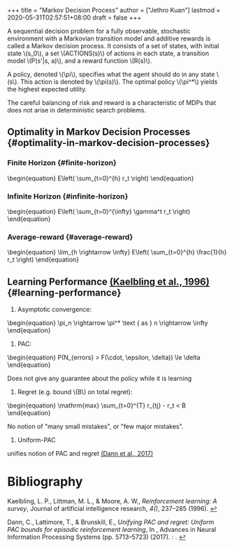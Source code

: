+++
title = "Markov Decision Process"
author = ["Jethro Kuan"]
lastmod = 2020-05-31T02:57:51+08:00
draft = false
+++

A sequential decision problem for a fully observable, stochastic
environment with a Markovian transition model and additive rewards is
called a Markov decision process. It consists of a set of states, with
initial state \\(s_0\\), a set \\(ACTIONS(s)\\) of actions in each state, a
transition model \\(P(s'|s, a)\\), and a reward function \\(R(s)\\).

A policy, denoted \\(\pi\\), specifies what the agent should do in any state
\\(s\\). This action is denoted by \\(\pi(s)\\). The optimal policy \\(\pi^\*\\) yields the
highest expected utility.

The careful balancing of risk and reward is a characteristic of MDPs
that does not arise in deterministic search problems.

## Optimality in Markov Decision Processes {#optimality-in-markov-decision-processes}

### Finite Horizon {#finite-horizon}

\begin{equation}
E\left( \sum\_{t=0}^{h} r_t \right)
\end{equation}

### Infinite Horizon {#infinite-horizon}

\begin{equation}
E\left( \sum\_{t=0}^{\infty} \gamma^t r_t \right)
\end{equation}

### Average-reward {#average-reward}

\begin{equation}
\lim\_{h \rightarrow \infty} E\left( \sum\_{t=0}^{h} \frac{1}{h} r_t \right)
\end{equation}

## Learning Performance <a id="fa8338b83ce7e1fef54aa80740d33fc3" href="#kaelbling1996reinforcement">(Kaelbling et al., 1996)</a> {#learning-performance}

1.  Asymptotic convergence:

\begin{equation}
\pi_n \rightarrow \pi^\* \text { as } n \rightarrow \infty
\end{equation}

1.  PAC:

\begin{equation}
P(N\_{errors} > F(\cdot, \epsilon, \delta)) \le \delta
\end{equation}

Does not give any guarantee about the policy while it is learning

1.  Regret (e.g. bound \\(B\\) on total regret):

\begin{equation}
\mathrm{max} \sum\_{t=0}^{T} r\_{tj} - r_t < B
\end{equation}

No notion of "many small mistakes", or "few major mistakes".

1.  Uniform-PAC

unifies notion of PAC and regret <a id="b921dd1021cc889ee3e2cec8ef08a5a9" href="#dann2017unifying">(Dann et al., 2017)</a>

# Bibliography

<a id="kaelbling1996reinforcement" target="_blank">Kaelbling, L. P., Littman, M. L., & Moore, A. W., _Reinforcement learning: A survey_, Journal of artificial intelligence research, _4()_, 237–285 (1996). </a> [↩](#fa8338b83ce7e1fef54aa80740d33fc3)

<a id="dann2017unifying" target="_blank">Dann, C., Lattimore, T., & Brunskill, E., _Unifying PAC and regret: Uniform PAC bounds for episodic reinforcement learning_, In , Advances in Neural Information Processing Systems (pp. 5713–5723) (2017). : .</a> [↩](#b921dd1021cc889ee3e2cec8ef08a5a9)
